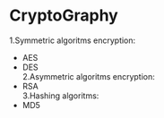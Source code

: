# CryptoGraphy
1.Symmetric algoritms encryption:
 * AES
 * DES<br />
2.Asymmetric algoritms encryption:<br />
 * RSA<br />
3.Hashing algoritms:<br />
 * MD5
